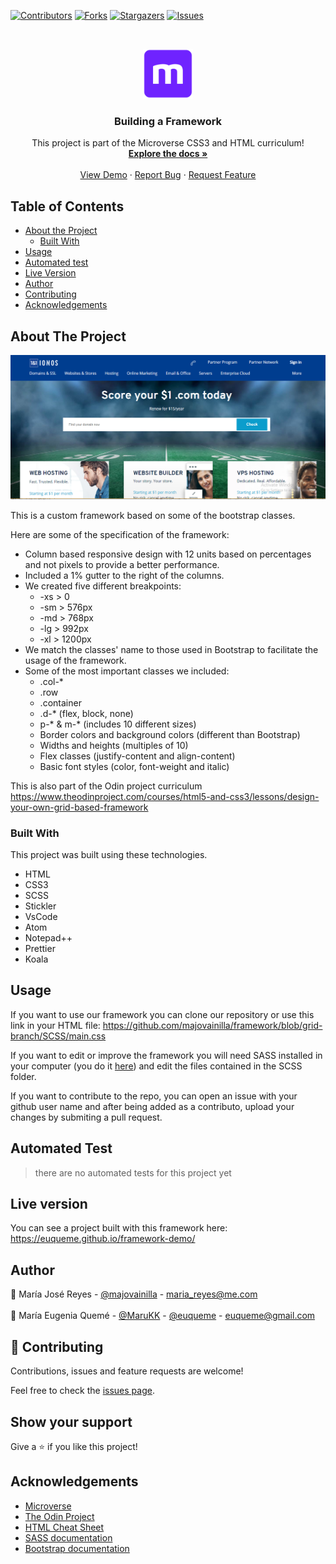 <!--
*** Thanks for checking out this README Template. If you have a suggestion that would
*** make this better, please fork the repo and create a pull request or simply open
*** an issue with the tag "enhancement".
*** Thanks again! Now go create something AMAZING! :D
-->

<!-- PROJECT SHIELDS -->
<!--
*** I'm using markdown "reference style" links for readability.
*** Reference links are enclosed in brackets [ ] instead of parentheses ( ).
*** See the bottom of this document for the declaration of the reference variables
*** for contributors-url, forks-url, etc. This is an optional, concise syntax you may use.
*** https://www.markdownguide.org/basic-syntax/#reference-style-links
-->
[![Contributors][contributors-shield]][contributors-url]
[![Forks][forks-shield]][forks-url]
[![Stargazers][stars-shield]][stars-url]
[![Issues][issues-shield]][issues-url]

<!-- PROJECT LOGO -->
<br />
<p align="center">
  <a href="https://github.com/majovainilla/framework">
    <img src="img/mLogo.png" alt="Logo" width="80" height="80">
  </a>

  <h3 align="center">Building a Framework</h3>

  <p align="center">
    This project is part of the Microverse CSS3 and HTML curriculum!
    <br />
    <a href="https://github.com/majovainilla/framework"><strong>Explore the docs »</strong></a>
    <br />
    <br />
    <a href="https://majovainilla.github.io/framework/">View Demo</a>
    ·
    <a href="https://github.com/majovainilla/framework/issues">Report Bug</a>
    ·
    <a href="https://github.com/majovainilla/framework/issues">Request Feature</a>
  </p>
</p>

<!-- TABLE OF CONTENTS -->
## Table of Contents

* [About the Project](#about-the-project)
  * [Built With](#built-with)
* [Usage](#usage)
* [Automated test](#automated-test)
* [Live Version](#live-version)
* [Author](#author)
* [Contributing](#Contributing)
* [Acknowledgements](#acknowledgements)

<!-- ABOUT THE PROJECT -->
## About The Project

[![Product Name Screen Shot][product-screenshot]](https://majovainilla.github.io/framework/)

This is a custom framework based on some of the bootstrap classes.

Here are some of the specification of the framework:
* Column based responsive design with 12 units based on percentages and not pixels to provide a better performance.
* Included a 1% gutter to the right of the columns.
* We created five different breakpoints: 
  * -xs > 0
  * -sm > 576px
  * -md > 768px
  * -lg > 992px
  * -xl > 1200px
* We match the classes' name to those used in Bootstrap to facilitate the usage of the framework.
* Some of the most important classes we included:
  * .col-*
  * .row
  * .container
  * .d-* (flex, block, none)
  * p-* & m-* (includes 10 different sizes)
  * Border colors and background colors (different than Bootstrap)
  * Widths and heights (multiples of 10)
  * Flex classes (justify-content and align-content)
  * Basic font styles (color, font-weight and italic)

This is also part of the Odin project curriculum https://www.theodinproject.com/courses/html5-and-css3/lessons/design-your-own-grid-based-framework

### Built With
This project was built using these technologies.
* HTML
* CSS3
* SCSS
* Stickler
* VsCode
* Atom
* Notepad++
* Prettier 
* Koala

<!-- ABOUT THE PROJECT -->
## Usage

If you want to use our framework you can clone our repository or use this link in your HTML file: 
https://github.com/majovainilla/framework/blob/grid-branch/SCSS/main.css

If you want to edit or improve the framework you will need SASS installed in your computer (you do it <a href="https://sass-lang.com/">here</a>) and edit the files contained in the SCSS folder.

If you want to contribute to the repo, you can open an issue with your github user name and after being added as a contributo, upload your changes by submiting a pull request.

## Automated Test

> there are no automated tests for this project yet

<!-- LIVE VERSION -->
## Live version

You can see a project built with this framework here:  https://euqueme.github.io/framework-demo/

<!-- CONTACT -->
## Author

👤 María José Reyes - [@majovainilla](https://github.com/majovainilla) - maria_reyes@me.com
<br />
<br />
👤 María Eugenia Quemé - [@MaruKK](https://twitter.com/MaruKK) - [@euqueme](https://github.com/euqueme) - euqueme@gmail.com

## 🤝 Contributing

Contributions, issues and feature requests are welcome!

Feel free to check the [issues page](https://github.com/euqueme/Blogger-Rails/issues).

## Show your support

Give a ⭐️ if you like this project!

<!-- ACKNOWLEDGEMENTS -->
## Acknowledgements
* [Microverse](https://www.microverse.org/)
* [The Odin Project](https://www.theodinproject.com/)
* [HTML Cheat Sheet](https://htmlcheatsheet.com/js/)
* [SASS documentation](https://sass-lang.com/)
* [Bootstrap documentation](https://getbootstrap.com/docs/4.3/getting-started/introduction/)

<!-- MARKDOWN LINKS & IMAGES -->
<!-- https://www.markdownguide.org/basic-syntax/#reference-style-links -->
[contributors-shield]: https://img.shields.io/github/contributors/euqueme/framework.svg?style=flat-square
[contributors-url]: https://github.com/euqueme/framework/graphs/contributors
[forks-shield]: https://img.shields.io/github/forks/euqueme/framework.svg?style=flat-square
[forks-url]: https://github.com/euqueme/framework/network/members
[stars-shield]: https://img.shields.io/github/stars/euqueme/framework.svg?style=flat-square
[stars-url]: https://github.com/euqueme/framework/stargazers
[issues-shield]: https://img.shields.io/github/issues/euqueme/framework.svg?style=flat-square
[issues-url]: https://github.com/euqueme/framework/issues
[product-screenshot]: img/screenshot.PNG
